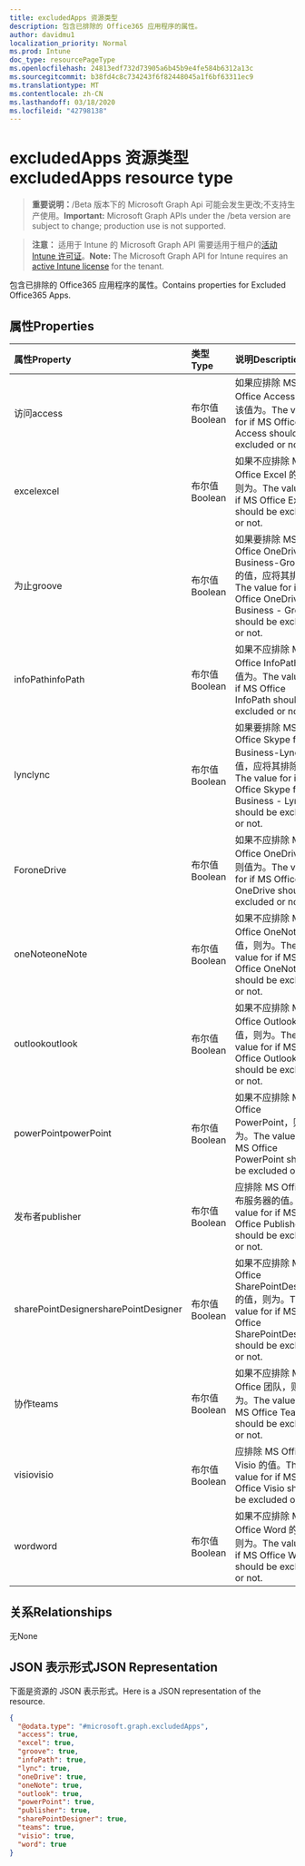 ```yaml
---
title: excludedApps 资源类型
description: 包含已排除的 Office365 应用程序的属性。
author: davidmu1
localization_priority: Normal
ms.prod: Intune
doc_type: resourcePageType
ms.openlocfilehash: 24813edf732d73905a6b45b9e4fe584b6312a13c
ms.sourcegitcommit: b38fd4c8c734243f6f82448045a1f6bf63311ec9
ms.translationtype: MT
ms.contentlocale: zh-CN
ms.lasthandoff: 03/18/2020
ms.locfileid: "42798138"
---
```

# <a name="excludedapps-resource-type"></a><span data-ttu-id="e0fb7-103">excludedApps 资源类型</span><span class="sxs-lookup"><span data-stu-id="e0fb7-103">excludedApps resource type</span></span>

> <span data-ttu-id="e0fb7-104">**重要说明：**/Beta 版本下的 Microsoft Graph Api 可能会发生更改;不支持生产使用。</span><span class="sxs-lookup"><span data-stu-id="e0fb7-104">**Important:** Microsoft Graph APIs under the /beta version are subject to change; production use is not supported.</span></span>

> <span data-ttu-id="e0fb7-105">**注意：** 适用于 Intune 的 Microsoft Graph API 需要适用于租户的[活动 Intune 许可证](https://go.microsoft.com/fwlink/?linkid=839381)。</span><span class="sxs-lookup"><span data-stu-id="e0fb7-105">**Note:** The Microsoft Graph API for Intune requires an [active Intune license](https://go.microsoft.com/fwlink/?linkid=839381) for the tenant.</span></span>

<span data-ttu-id="e0fb7-106">包含已排除的 Office365 应用程序的属性。</span><span class="sxs-lookup"><span data-stu-id="e0fb7-106">Contains properties for Excluded Office365 Apps.</span></span>

## <a name="properties"></a><span data-ttu-id="e0fb7-107">属性</span><span class="sxs-lookup"><span data-stu-id="e0fb7-107">Properties</span></span>
|<span data-ttu-id="e0fb7-108">属性</span><span class="sxs-lookup"><span data-stu-id="e0fb7-108">Property</span></span>|<span data-ttu-id="e0fb7-109">类型</span><span class="sxs-lookup"><span data-stu-id="e0fb7-109">Type</span></span>|<span data-ttu-id="e0fb7-110">说明</span><span class="sxs-lookup"><span data-stu-id="e0fb7-110">Description</span></span>|
|:---|:---|:---|
|<span data-ttu-id="e0fb7-111">访问</span><span class="sxs-lookup"><span data-stu-id="e0fb7-111">access</span></span>|<span data-ttu-id="e0fb7-112">布尔值</span><span class="sxs-lookup"><span data-stu-id="e0fb7-112">Boolean</span></span>|<span data-ttu-id="e0fb7-113">如果应排除 MS Office Access，则该值为。</span><span class="sxs-lookup"><span data-stu-id="e0fb7-113">The value for if MS Office Access should be excluded or not.</span></span>|
|<span data-ttu-id="e0fb7-114">excel</span><span class="sxs-lookup"><span data-stu-id="e0fb7-114">excel</span></span>|<span data-ttu-id="e0fb7-115">布尔值</span><span class="sxs-lookup"><span data-stu-id="e0fb7-115">Boolean</span></span>|<span data-ttu-id="e0fb7-116">如果不应排除 MS Office Excel 的值，则为。</span><span class="sxs-lookup"><span data-stu-id="e0fb7-116">The value for if MS Office Excel should be excluded or not.</span></span>|
|<span data-ttu-id="e0fb7-117">为止</span><span class="sxs-lookup"><span data-stu-id="e0fb7-117">groove</span></span>|<span data-ttu-id="e0fb7-118">布尔值</span><span class="sxs-lookup"><span data-stu-id="e0fb7-118">Boolean</span></span>|<span data-ttu-id="e0fb7-119">如果要排除 MS Office OneDrive for Business-Groove 的值，应将其排除。</span><span class="sxs-lookup"><span data-stu-id="e0fb7-119">The value for if MS Office OneDrive for Business - Groove should be excluded or not.</span></span>|
|<span data-ttu-id="e0fb7-120">infoPath</span><span class="sxs-lookup"><span data-stu-id="e0fb7-120">infoPath</span></span>|<span data-ttu-id="e0fb7-121">布尔值</span><span class="sxs-lookup"><span data-stu-id="e0fb7-121">Boolean</span></span>|<span data-ttu-id="e0fb7-122">如果不应排除 MS Office InfoPath，则值为。</span><span class="sxs-lookup"><span data-stu-id="e0fb7-122">The value for if MS Office InfoPath should be excluded or not.</span></span>|
|<span data-ttu-id="e0fb7-123">lync</span><span class="sxs-lookup"><span data-stu-id="e0fb7-123">lync</span></span>|<span data-ttu-id="e0fb7-124">布尔值</span><span class="sxs-lookup"><span data-stu-id="e0fb7-124">Boolean</span></span>|<span data-ttu-id="e0fb7-125">如果要排除 MS Office Skype for Business-Lync 的值，应将其排除。</span><span class="sxs-lookup"><span data-stu-id="e0fb7-125">The value for if MS Office Skype for Business - Lync should be excluded or not.</span></span>|
|<span data-ttu-id="e0fb7-126">For</span><span class="sxs-lookup"><span data-stu-id="e0fb7-126">oneDrive</span></span>|<span data-ttu-id="e0fb7-127">布尔值</span><span class="sxs-lookup"><span data-stu-id="e0fb7-127">Boolean</span></span>|<span data-ttu-id="e0fb7-128">如果不应排除 MS Office OneDrive，则值为。</span><span class="sxs-lookup"><span data-stu-id="e0fb7-128">The value for if MS Office OneDrive should be excluded or not.</span></span>|
|<span data-ttu-id="e0fb7-129">oneNote</span><span class="sxs-lookup"><span data-stu-id="e0fb7-129">oneNote</span></span>|<span data-ttu-id="e0fb7-130">布尔值</span><span class="sxs-lookup"><span data-stu-id="e0fb7-130">Boolean</span></span>|<span data-ttu-id="e0fb7-131">如果不应排除 MS Office OneNote 的值，则为。</span><span class="sxs-lookup"><span data-stu-id="e0fb7-131">The value for if MS Office OneNote should be excluded or not.</span></span>|
|<span data-ttu-id="e0fb7-132">outlook</span><span class="sxs-lookup"><span data-stu-id="e0fb7-132">outlook</span></span>|<span data-ttu-id="e0fb7-133">布尔值</span><span class="sxs-lookup"><span data-stu-id="e0fb7-133">Boolean</span></span>|<span data-ttu-id="e0fb7-134">如果不应排除 MS Office Outlook 的值，则为。</span><span class="sxs-lookup"><span data-stu-id="e0fb7-134">The value for if MS Office Outlook should be excluded or not.</span></span>|
|<span data-ttu-id="e0fb7-135">powerPoint</span><span class="sxs-lookup"><span data-stu-id="e0fb7-135">powerPoint</span></span>|<span data-ttu-id="e0fb7-136">布尔值</span><span class="sxs-lookup"><span data-stu-id="e0fb7-136">Boolean</span></span>|<span data-ttu-id="e0fb7-137">如果不应排除 MS Office PowerPoint，则值为。</span><span class="sxs-lookup"><span data-stu-id="e0fb7-137">The value for if MS Office PowerPoint should be excluded or not.</span></span>|
|<span data-ttu-id="e0fb7-138">发布者</span><span class="sxs-lookup"><span data-stu-id="e0fb7-138">publisher</span></span>|<span data-ttu-id="e0fb7-139">布尔值</span><span class="sxs-lookup"><span data-stu-id="e0fb7-139">Boolean</span></span>|<span data-ttu-id="e0fb7-140">应排除 MS Office 发布服务器的值。</span><span class="sxs-lookup"><span data-stu-id="e0fb7-140">The value for if MS Office Publisher should be excluded or not.</span></span>|
|<span data-ttu-id="e0fb7-141">sharePointDesigner</span><span class="sxs-lookup"><span data-stu-id="e0fb7-141">sharePointDesigner</span></span>|<span data-ttu-id="e0fb7-142">布尔值</span><span class="sxs-lookup"><span data-stu-id="e0fb7-142">Boolean</span></span>|<span data-ttu-id="e0fb7-143">如果不应排除 MS Office SharePointDesigner 的值，则为。</span><span class="sxs-lookup"><span data-stu-id="e0fb7-143">The value for if MS Office SharePointDesigner should be excluded or not.</span></span>|
|<span data-ttu-id="e0fb7-144">协作</span><span class="sxs-lookup"><span data-stu-id="e0fb7-144">teams</span></span>|<span data-ttu-id="e0fb7-145">布尔值</span><span class="sxs-lookup"><span data-stu-id="e0fb7-145">Boolean</span></span>|<span data-ttu-id="e0fb7-146">如果不应排除 MS Office 团队，则值为。</span><span class="sxs-lookup"><span data-stu-id="e0fb7-146">The value for if MS Office Teams should be excluded or not.</span></span>|
|<span data-ttu-id="e0fb7-147">visio</span><span class="sxs-lookup"><span data-stu-id="e0fb7-147">visio</span></span>|<span data-ttu-id="e0fb7-148">布尔值</span><span class="sxs-lookup"><span data-stu-id="e0fb7-148">Boolean</span></span>|<span data-ttu-id="e0fb7-149">应排除 MS Office Visio 的值。</span><span class="sxs-lookup"><span data-stu-id="e0fb7-149">The value for if MS Office Visio should be excluded or not.</span></span>|
|<span data-ttu-id="e0fb7-150">word</span><span class="sxs-lookup"><span data-stu-id="e0fb7-150">word</span></span>|<span data-ttu-id="e0fb7-151">布尔值</span><span class="sxs-lookup"><span data-stu-id="e0fb7-151">Boolean</span></span>|<span data-ttu-id="e0fb7-152">如果不应排除 MS Office Word 的值，则为。</span><span class="sxs-lookup"><span data-stu-id="e0fb7-152">The value for if MS Office Word should be excluded or not.</span></span>|

## <a name="relationships"></a><span data-ttu-id="e0fb7-153">关系</span><span class="sxs-lookup"><span data-stu-id="e0fb7-153">Relationships</span></span>
<span data-ttu-id="e0fb7-154">无</span><span class="sxs-lookup"><span data-stu-id="e0fb7-154">None</span></span>

## <a name="json-representation"></a><span data-ttu-id="e0fb7-155">JSON 表示形式</span><span class="sxs-lookup"><span data-stu-id="e0fb7-155">JSON Representation</span></span>
<span data-ttu-id="e0fb7-156">下面是资源的 JSON 表示形式。</span><span class="sxs-lookup"><span data-stu-id="e0fb7-156">Here is a JSON representation of the resource.</span></span>
<!-- {
  "blockType": "resource",
  "@odata.type": "microsoft.graph.excludedApps"
}
-->
``` json
{
  "@odata.type": "#microsoft.graph.excludedApps",
  "access": true,
  "excel": true,
  "groove": true,
  "infoPath": true,
  "lync": true,
  "oneDrive": true,
  "oneNote": true,
  "outlook": true,
  "powerPoint": true,
  "publisher": true,
  "sharePointDesigner": true,
  "teams": true,
  "visio": true,
  "word": true
}
```



